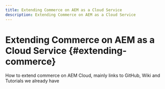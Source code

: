 ```yaml
---
title: Extending Commerce on AEM as a Cloud Service
description: Extending Commerce on AEM as a Cloud Service
---
```


# Extending Commerce on AEM as a Cloud Service {#extending-commerce}

How to extend commerce on AEM Cloud, mainly links to GitHub, Wiki and Tutorials we already have